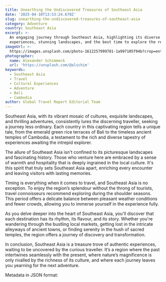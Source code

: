 ```yaml
---
title: Unearthing the Undiscovered Treasures of Southeast Asia
date: '2025-04-10T13:53:24.670Z'
slug: unearthing-the-undiscovered-treasures-of-southeast-asia
category: Adventure
country: Southeast Asia
excerpt: >-
  An engaging journey through Southeast Asia, highlighting its diverse cultural
  experiences, stunning landscapes, and the best time to explore the region.
imageUrl: >-
  https://images.unsplash.com/photo-1612257999781-1a997105f94b?crop=entropy&cs=tinysrgb&fit=max&fm=jpg&ixid=M3w3Mzk5OTB8MHwxfHNlYXJjaHwzfHxTb3V0aGVhc3QlMjBBc2lhfGVufDB8MHx8fDE3NDYyNzU4MTd8MA&ixlib=rb-4.0.3&q=80&w=1080
photographer:
  name: Alexander Schimmeck
  url: 'https://unsplash.com/@alschim'
keywords:
  - Southeast Asia
  - Travel
  - Cultural Experiences
  - Adventure
  - Bali
  - Cambodia
author: Global Travel Report Editorial Team
---
```

Southeast Asia, with its vibrant mosaic of cultures, exquisite landscapes, and thrilling adventures, consistently lures the discerning traveller, seeking a journey less ordinary. Each country in this captivating region tells a unique tale, from the emerald green rice terraces of Bali to the timeless ancient temples of Cambodia, a testament to the rich and diverse tapestry of experiences awaiting the intrepid explorer.

The allure of Southeast Asia isn't confined to its picturesque landscapes and fascinating history. Those who venture here are embraced by a sense of warmth and hospitality that is deeply ingrained in the local culture. It's this spirit that truly sets Southeast Asia apart, enriching every encounter and leaving visitors with lasting memories.

Timing is everything when it comes to travel, and Southeast Asia is no exception. To enjoy the region’s splendour without the throng of tourists, travel connoisseurs recommend exploring during the shoulder seasons. This period offers a delicate balance between pleasant weather conditions and fewer crowds, allowing you to immerse yourself in the experience fully.

As you delve deeper into the heart of Southeast Asia, you'll discover that each destination has its rhythm, its flavour, and its story. Whether you're wandering through the bustling local markets, getting lost in the intricate alleyways of ancient towns, or finding serenity in the hush of sacred temples, the region offers a journey of discovery and transformation. 

In conclusion, Southeast Asia is a treasure trove of authentic experiences, waiting to be uncovered by the curious traveller. It’s a region where the past intertwines seamlessly with the present, where nature’s magnificence is only rivalled by the richness of its culture, and where each journey leaves you yearning for the next adventure. 

Metadata in JSON format:
